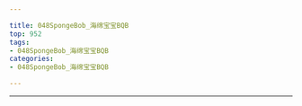 ```yaml
---

title: 048SpongeBob_海绵宝宝BQB
top: 952
tags:
- 048SpongeBob_海绵宝宝BQB
categories:
- 048SpongeBob_海绵宝宝BQB

---
```

                    
------
                   
<!-- more -->
